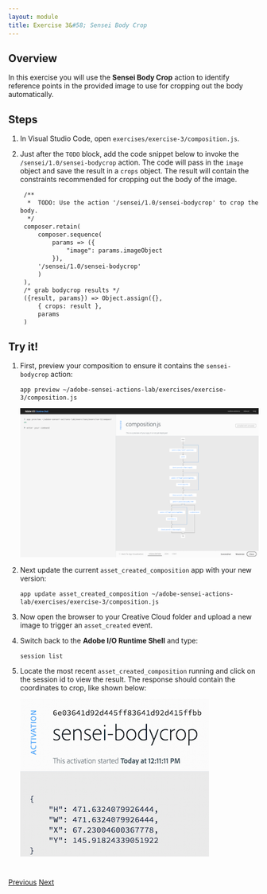 ```yaml
---
layout: module
title: Exercise 3&#58; Sensei Body Crop
---
```


## Overview
In this exercise you will use the **Sensei Body Crop** action to identify reference points in the provided image to use for cropping out the body automatically.

## Steps
1. In Visual Studio Code, open `exercises/exercise-3/composition.js`. 
2. Just after the `TODO` block, add the code snippet below to invoke the `/sensei/1.0/sensei-bodycrop` action. The code will pass in the `image` object and save the result in a `crops` object. The result will contain the constraints recommended for cropping out the body of the image.
 
        /**
         *  TODO: Use the action '/sensei/1.0/sensei-bodycrop' to crop the body.
         */
        composer.retain(
            composer.sequence(
                params => ({
                    "image": params.imageObject
                }),
            '/sensei/1.0/sensei-bodycrop'
            )
        ),
        /* grab bodycrop results */
        ({result, params}) => Object.assign({},
            { crops: result },
            params
        )

## Try it!
1. First, preview your composition to ensure it contains the `sensei-bodycrop` action:

       app preview ~/adobe-sensei-actions-lab/exercises/exercise-3/composition.js

    ![](images/exercise3-flow.png)

2. Next update the current `asset_created_composition` app with your new version:

       app update asset_created_composition ~/adobe-sensei-actions-lab/exercises/exercise-3/composition.js

3. Now open the browser to your Creative Cloud folder and upload a new image to trigger an `asset_created` event.

5. Switch back to the **Adobe I/O Runtime Shell** and type:

       session list

6. Locate the most recent `asset_created_composition` running and click on the session id to view the result. The response should contain the coordinates to crop, like shown below:
    
    ![](images/bodycrop-result.png)


<div class="row" style="margin-top:40px;">
<div class="col-sm-12">
<a href="lesson6.html" class="btn btn-default"><i class="glyphicon glyphicon-chevron-left"></i> Previous</a>
<a href="lesson8.html" class="btn btn-default pull-right">Next <i class="glyphicon
glyphicon-chevron-right"></i></a>
</div>
</div>
